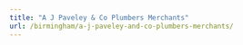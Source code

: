 ```yaml
---
title: "A J Paveley & Co Plumbers Merchants"
url: /birmingham/a-j-paveley-and-co-plumbers-merchants/
---
```

